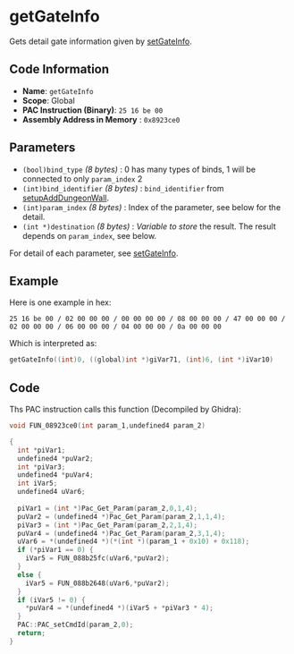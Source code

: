 # getGateInfo

Gets detail gate information given by [setGateInfo](./setgateinfo.md).

## Code Information

- **Name**: `getGateInfo`
- **Scope**: Global
- **PAC Instruction (Binary)**: `25 16 be 00`
- **Assembly Address in Memory** : `0x8923ce0`

## Parameters


- `(bool)bind_type` *(8 bytes)* : 0 has many types of binds, 1 will be connected to only `param_index` 2
- `(int)bind_identifier` *(8 bytes)* : `bind_identifier` from [setupAddDungeonWall](./setupadddungeonwall.md).
- `(int)param_index` *(8 bytes)* : Index of the parameter, see below for the detail.
- `(int *)destination` *(8 bytes)* : *Variable to store* the result. The result depends on `param_index`, see below.

For detail of each parameter, see [setGateInfo](./setgateinfo.md).

## Example

Here is one example in hex:

```25 16 be 00 / 02 00 00 00 / 00 00 00 00 / 08 00 00 00 / 47 00 00 00 / 02 00 00 00 / 06 00 00 00 / 04 00 00 00 / 0a 00 00 00```

Which is interpreted as:

```c
getGateInfo((int)0, ((global)int *)giVar71, (int)6, (int *)iVar10)
```

## Code

Ths PAC instruction calls this function (Decompiled by Ghidra):

```c
void FUN_08923ce0(int param_1,undefined4 param_2)

{
  int *piVar1;
  undefined4 *puVar2;
  int *piVar3;
  undefined4 *puVar4;
  int iVar5;
  undefined4 uVar6;
  
  piVar1 = (int *)Pac_Get_Param(param_2,0,1,4);
  puVar2 = (undefined4 *)Pac_Get_Param(param_2,1,1,4);
  piVar3 = (int *)Pac_Get_Param(param_2,2,1,4);
  puVar4 = (undefined4 *)Pac_Get_Param(param_2,3,1,4);
  uVar6 = *(undefined4 *)(*(int *)(param_1 + 0x10) + 0x118);
  if (*piVar1 == 0) {
    iVar5 = FUN_088b25fc(uVar6,*puVar2);
  }
  else {
    iVar5 = FUN_088b2648(uVar6,*puVar2);
  }
  if (iVar5 != 0) {
    *puVar4 = *(undefined4 *)(iVar5 + *piVar3 * 4);
  }
  PAC::PAC_setCmdId(param_2,0);
  return;
}
```
